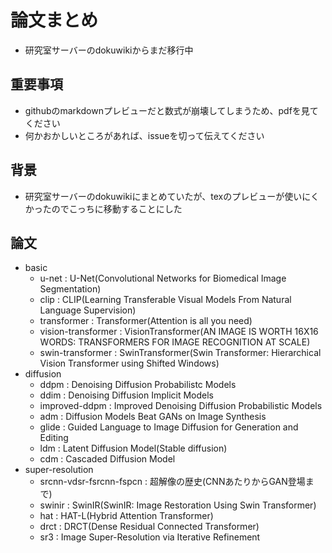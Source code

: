 # 論文まとめ
- 研究室サーバーのdokuwikiからまだ移行中

## 重要事項
- githubのmarkdownプレビューだと数式が崩壊してしまうため、pdfを見てください
- 何かおかしいところがあれば、issueを切って伝えてください

## 背景
- 研究室サーバーのdokuwikiにまとめていたが、texのプレビューが使いにくかったのでこっちに移動することにした

## 論文
- basic
    - u-net : U-Net(Convolutional Networks for Biomedical Image Segmentation)
    - clip : CLIP(Learning Transferable Visual Models From Natural Language Supervision)
    - transformer : Transformer(Attention is all you need)
    - vision-transformer : VisionTransformer(AN IMAGE IS WORTH 16X16 WORDS: TRANSFORMERS FOR IMAGE RECOGNITION AT SCALE)
    - swin-transformer : SwinTransformer(Swin Transformer: Hierarchical Vision Transformer using Shifted Windows)
- diffusion
    - ddpm : Denoising Diffusion Probabilistc Models
    - ddim : Denoising Diffusion Implicit Models
    - improved-ddpm : Improved Denoising Diffusion Probabilistic Models
    - adm : Diffusion Models Beat GANs on Image Synthesis
    - glide : Guided Language to Image Diffusion for Generation and Editing
    - ldm : Latent Diffusion Model(Stable diffusion)
    - cdm : Cascaded Diffusion Model
- super-resolution
    - srcnn-vdsr-fsrcnn-fspcn : 超解像の歴史(CNNあたりからGAN登場まで)
    - swinir : SwinIR(SwinIR: Image Restoration Using Swin Transformer)
    - hat : HAT-L(Hybrid Attention Transformer)
    - drct : DRCT(Dense Residual Connected Transformer)
    - sr3 : Image Super-Resolution via Iterative Refinement